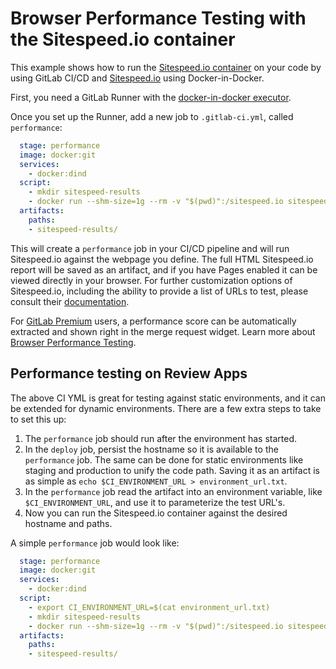 # Browser Performance Testing with the Sitespeed.io container

This example shows how to run the [Sitespeed.io container](https://hub.docker.com/r/sitespeedio/sitespeed.io/) on your code by using
GitLab CI/CD and [Sitespeed.io](https://www.sitespeed.io) using Docker-in-Docker.

First, you need a GitLab Runner with the [docker-in-docker executor](../docker/using_docker_build.md#use-docker-in-docker-executor).

Once you set up the Runner, add a new job to `.gitlab-ci.yml`, called `performance`:

```yaml
  stage: performance
  image: docker:git
  services:
    - docker:dind
  script:
    - mkdir sitespeed-results
    - docker run --shm-size=1g --rm -v "$(pwd)":/sitespeed.io sitespeedio/sitespeed.io --outputFolder sitespeed-results https://my.website.com
  artifacts:
    paths:
    - sitespeed-results/
```

This will create a `performance` job in your CI/CD pipeline and will run Sitespeed.io against the webpage you define. The full HTML Sitespeed.io report will be saved as an artifact, and if you have Pages enabled it can be viewed directly in your browser. For further customization options of Sitespeed.io, including the ability to provide a list of URLs to test, please consult their [documentation](https://www.sitespeed.io/documentation/sitespeed.io/configuration/).

For [GitLab Premium](https://about.gitlab.com/products/) users, a performance score can be automatically
extracted and shown right in the merge request widget. Learn more about [Browser Performance Testing](https://docs.gitlab.com/ee/user/project/merge_requests/browser_performance_testing.html).

## Performance testing on Review Apps

The above CI YML is great for testing against static environments, and it can be extended for dynamic environments. There are a few extra steps to take to set this up:
1. The `performance` job should run after the environment has started.
1. In the `deploy` job, persist the hostname so it is available to the `performance` job. The same can be done for static environments like staging and production to unify the code path. Saving it as an artifact is as simple as `echo $CI_ENVIRONMENT_URL > environment_url.txt`.
1. In the `performance` job read the artifact into an environment variable, like `$CI_ENVIRONMENT_URL`, and use it to parameterize the test URL's.
1. Now you can run the Sitespeed.io container against the desired hostname and paths.

A simple `performance` job would look like:

```yaml
  stage: performance
  image: docker:git
  services:
    - docker:dind
  script:
    - export CI_ENVIRONMENT_URL=$(cat environment_url.txt)
    - mkdir sitespeed-results
    - docker run --shm-size=1g --rm -v "$(pwd)":/sitespeed.io sitespeedio/sitespeed.io --outputFolder sitespeed-results $CI_ENVIRONMENT_URL
  artifacts:
    paths:
    - sitespeed-results/
```
